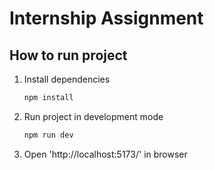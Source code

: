 # Internship Assignment

## How to run project 
1. Install dependencies
   ```bash
   npm install
   ```
2. Run project in development mode
   ```bash
   npm run dev
   ```
3. Open 'http://localhost:5173/' in browser

